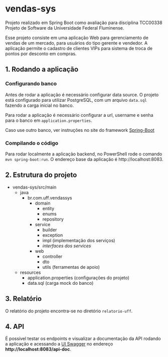 # vendas-sys
Projeto realizado em Spring Boot como avaliação para disciplina TCC00338 Projeto de Software da Universidade Federal Fluminense.

Esse projeto consiste em uma aplicação Web para gerenciamento de vendas de um mercado, para usuários do tipo gerente e vendedor. A aplicação permite o cadastro de clientes VIPs para sistema de troca de pontos por desconto em compras.

## 1. Rodando a aplicação

### Configurando banco

Antes de rodar a aplicação é necessário configurar data source. O projeto está configurado para utilizar PostgreSQL, com um arquivo `data.sql` fazendo a carga inicial no banco.

Para rodar a aplicação é necessário configurar a url, username e senha para o banco em `application.properties`.

Caso use outro banco, ver instruções no site do framework [Spring-Boot](https://docs.spring.io/spring-boot/docs/current/reference/htmlsingle/#boot-features-sql)

### Compilando o código

Para rodar localmente a aplicação backend, no PowerShell rode o comando `mvn spring-boot:run`. O endereço base da aplicação é http://localhost:8083.

## 2. Estrutura do projeto

* vendas-sys/src/main
    * java
        * br.com.uff.vendassys
            * domain
                * entity
                * enums 
                * repository
            * service
                * builder
                * exception
                * impl (implementação dos serviços)
                * *interfaces dos services*
            * web
                * controller
                * dto
                * utils (ferramentas de apoio)
    * resources
        * application.properties (configurações do projeto)
        * data.sql (carga mock do banco)

## 3. Relatório

O relatório do projeto encontra-se no diretório `relatorio-uff`.

## 4. API

É possível testar os endpoints e visualizar a documentação da API rodando a aplicação e acessando a [UI Swagger](https://swagger.io/tools/swagger-ui/) no endereço **http://localhost:8083/api-doc**.
